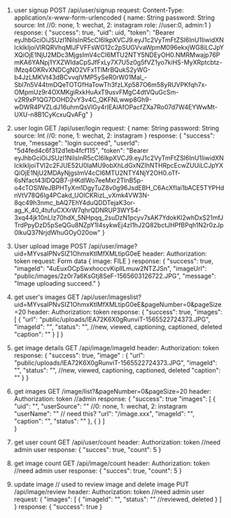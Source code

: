 1. user signup
POST /api/user/signup
request:
    Content-Type: application/x-www-form-urlencoded
    {
        name: String
        password: String
        source: Int //0: none, 1: wechat, 2: instagram
        role: //user:0, admin:1
    }
response:
    {
    "success": true,
    "uid": uid,
    "token": "Bearer eyJhbGciOiJSUzI1NiIsInR5cCI6IkpXVCJ9.eyJ1c2VyTmFtZSI6InU1IiwidXNlcklkIjoiVlRQRVhqMlJFVFFsWG12c2pSUGVvaWpmM096ekxjWG8iLCJpYXQiOjE1NjU2MDc3MjgsImV4cCI6MTU2NTY5NDEyOH0.NMRMwajp76PmKA6YANpj1YXZWIdaCpSJfFxLy7X7U5z0g5fVZ1yo7kiHS-MyXRptcbtz-lMzq4OKRvXNDCgNO2VFx1TIMrBQukS2yWG-b4JzLMKVt43dBCvvqIVMP5ySeR0rW01Mal_-Sbl7n5V44tmDQeTOTGfHaTowTh3fzLXp587O6m58yRUVPKfqh7x-OMpmUz9r4OXMKgiRxkHuAxT9usvFMgC4dtVQuGcSm-v2R9xP1QG7DOHD2vY3v4C_QKFNLwwp8Gh9-wDWR4PVZLdJ16uhmQsVlGy4rIEAlAfOPacfZXa7Ro07d7W4EYWwMt-UXU-n8B1CyKcxuQvAFg"
}

2. user login
GET /api/user/login
request:
    {
        name: String
        password: String
        source: Int //0: none, 1: wechat, 2: instagram
    }
response:
    {
        "success": true,
        "message": "login succeed",
        "userId": "5d4fed4c6f312d1eb4fcf115",
        "token": "Bearer eyJhbGciOiJSUzI1NiIsInR5cCI6IkpXVCJ9.eyJ1c2VyTmFtZSI6InU1IiwidXNlcklkIjoiTVl2c2FJUE52U0laMU9obXhLdGxNZlhNTHRpcEcwZUUiLCJpYXQiOjE1NjU2MDAyNjgsImV4cCI6MTU2NTY4NjY2OH0.oTf-6sNfact43lDQQB7-jHKdIWo7eeMxr2TlnB5p-o4cTOSlWeJBPHTyXm1DgyTuZ8v0g96JsdEBH_C6AcXfIai1bACE5TYPHdnVtV78Q6Ig4PCakd_UOlCKRizL_vXmk4VW3N-8qc49h3nmc_bAQ7EhY4duQDDTejaK3or-ag_K_40_4tufuCXXrW7qhrQDNRUP3WY54-3xq44jk10nLIz70hdX_5NHpqq_2suDzN1pcyv7sAK7YdokKl2whDxS21mfJTrdPpyDzD5pSeQGu8NZpY1I4sykwEj4zI1hJ2Q82bctJHPfBPqh1N2r0zJp0lkuQ37NrjdWhuGOyO20ow"
    }

3. User upload image
POST /api/user/image?uid=MYvsaIPNvSIZ1OhmxKtlMfXMLtipG0eE
header:
    Authorization: token
request:
    Form data
    {
        image: FILE
    }
response:
    {
        "success": true,
        "imageId": "4uEuxOCpSwxhoccvKiplILmuw2NTZJSn",
        "imageUrl": "public/images/2z0r7a6KsGtj8SeF-1565603126722.JPG",
        "message": "Image uploading succeed."
    }

4. get user's images
GET /api/user/imageslist?uid=MYvsaIPNvSIZ1OhmxKtlMfXMLtipG0eE&pageNumber=0&pageSize=20
header:
    Authorization: token
response:
    {
        "success": true,
        "images": [
                {
                        "url": "public/uploads/lEA72K6X0gRunviT-1565522724373.JPG",
                        "imageId": "",
                        "status": "", //new, viewed, captioning, captioned, deleted
                        "caption": ""
                }
        ]
    }

5. get image details
GET /api/image/imageId
header:
    Authorization: token
response:
    {
        "success": true,
        "image" : {
                        "url": "public/uploads/lEA72K6X0gRunviT-1565522724373.JPG",
                        "imageId": "",
                        "status": "", //new, viewed, captioning, captioned, deleted
                        "caption": ""
                }
    }

6. get images
GET /image/list?&pageNumber=0&pageSize=20
header:
    Authorization: token //admin
response:
    {
        "success": true
        "images": [
                    {
                        "uid": "",
                        "userSource": "" //0: none, 1: wechat, 2: instagram
                        "userName": "" // need this?
                        "url": "/image.xxx",
                        "imageId": "",
                        "caption": "",
                        "status": ""
                    },
                    {
                    }
                ]               
    }

7. get user count
GET /api/user/count
header:
    Authorization: token //need admin user
response:
    {
        "succes": true,
        "count": 5
    }

8. get image count
GET /api/image/count
header:
    Authorization: token //need admin user
response:
    {
        "succes": true,
        "count": 5
    }
9. update image // used to review image and delete image
PUT /api/image/review
header:
    Authorization: token //need admin user
request:
        {
            "images": [
                        {
                            "imageId": "",
                            "status": "" //reviewed, deleted
                        }
                    ] 
        }
response:
        {
            "success": true
        }
